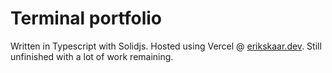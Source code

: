 
# Terminal portfolio

Written in Typescript with Solidjs. Hosted using Vercel @ [erikskaar.dev](https://www.erikskaar.dev). Still unfinished with a lot of work remaining.
